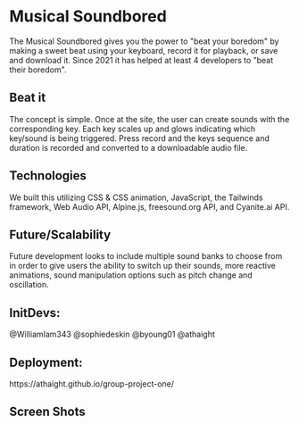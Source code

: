 <h1>Musical Soundbored</h1>
The Musical Soundbored gives you the power to "beat your boredom" by making a sweet beat using your keyboard, record it for playback, or save and download it.
Since 2021 it has helped at least 4 developers to "beat their boredom".
<h2>Beat it</h2>
The concept is simple. Once at the site, the user can create sounds with the corresponding key. Each key scales up and glows indicating which key/sound is being triggered. Press record and the keys sequence and duration is recorded and converted to a downloadable audio file.
<h2>Technologies</h2>
We built this utilizing CSS & CSS animation, JavaScript, the Tailwinds framework, Web Audio API, Alpine.js, freesound.org API, and Cyanite.ai API. 
<h2>Future/Scalability</h2>
Future development looks to include multiple sound banks to choose from in order to give users the ability to switch up their sounds, more reactive animations, sound manipulation options such as pitch change and oscillation. 
<h2>InitDevs:</h2>
@Williamlam343
@sophiedeskin
@byoung01
@athaight
<h2>Deployment:</h2>
https://athaight.github.io/group-project-one/
<h2>Screen Shots</h2>


